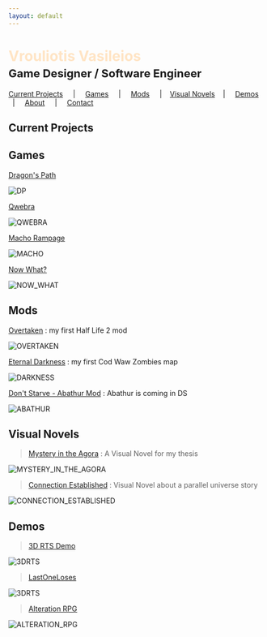 ```yaml
---
layout: default
---
```


# <div style="color:bisque"> Vrouliotis Vasileios </div> <div style="font-size: 22px; margin-top: 4px;"> Game Designer / Software Engineer</div>

[Current Projects](#current-projects) &nbsp; &nbsp; | &nbsp; &nbsp; [Games](#games) &nbsp; &nbsp; | &nbsp; &nbsp; [Mods](#mods) &nbsp; &nbsp; | &nbsp; &nbsp;[Visual Novels](#visual-novels)&nbsp; &nbsp; | &nbsp; &nbsp; [Demos](#demos) &nbsp; &nbsp; | &nbsp; &nbsp; [About](#me) &nbsp; &nbsp; | &nbsp; &nbsp; [Contact](#contact)

## Current Projects

## Games

[Dragon's Path](https://github.com/vvroul/Dragon-s-Path)

![DP](./assets/images/dp.jpg)

[Qwebra](https://gamejolt.com/games/qwebra/39922)

![QWEBRA](./assets/images/qwebra.jpg)

[Macho Rampage](https://gamejolt.com/games/macho-rampage/79964)

![MACHO](./assets/images/macho_rampage.jpg)

[Now What?](https://globalgamejam.org/2015/games/now-what-1)

![NOW_WHAT](./assets/images/now_what.jpg)

## Mods

[Overtaken](https://github.com/vvroul/Overtaken) : my first Half Life 2 mod

![OVERTAKEN](./assets/images/overtaken.jpg)

[Eternal Darkness](https://github.com/vvroul/eternal_darkness) : my first Cod Waw Zombies map

![DARKNESS](./assets/images/eternal_darkness.jpg)

[Don't Starve - Abathur Mod](https://github.com/vvroul/abathur-mod) : Abathur is coming in DS

![ABATHUR](./assets/images/aba.jpg)

## Visual Novels

> [Mystery in the Agora](https://pergamos.lib.uoa.gr/uoa/dl/object/2073223) : A Visual Novel for my thesis

![MYSTERY_IN_THE_AGORA](./assets/images/mystery.jpg)

> [Connection Established](https://github.com/vvroul/connection_established_vn) : Visual Novel about a parallel universe story

![CONNECTION_ESTABLISHED](./assets/images/connection_established.jpg)

## Demos

> [3D RTS Demo](https://github.com/vvroul/3D-rts-demo)

![3DRTS](./assets/images/rts.jpg)

> [LastOneLoses](https://github.com/vvroul/LastOneLoses)

![3DRTS](./assets/images/last_one_loses.jpg)

> [Alteration RPG](https://github.com/vvroul/AlterationRPG)

![ALTERATION_RPG](./assets/images/alteration.jpg)
